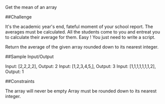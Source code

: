 <!-- Author: Rachel aka greenchul (greensand on CodeWars) -->
<!-- Question link: https://www.codewars.com/kata/563e320cee5dddcf77000158/train/javascript -->

Get the mean of an array

##Challenge

It's the academic year's end, fateful moment of your school report. The averages must be calculated. All the students come to you and entreat you to calculate their average for them. Easy ! You just need to write a script.

Return the average of the given array rounded down to its nearest integer.



##Sample Input/Output

Input: [2,2,2,2], Output: 2
Input: [1,2,3,4,5,], Output: 3
Input: [1,1,1,1,1,1,1,2], Output: 1

##Constraints

The array will never be empty
Array must be rounded down to its nearest integer.